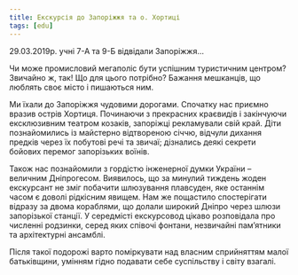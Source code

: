 ```yaml
---
title: Екскурсія до Запоріжжя та о. Хортиці
tags: [edu]
---
```


29.03.2019р. учні 7-А та 9-Б відвідали Запоріжжя…

Чи може промисловий мегаполіс бути успішним туристичним центром? Звичайно ж, так! Що для цього потрібно? Бажання мешканців, що люблять своє місто і пишаються ним.

Ми їхали до Запоріжжя чудовими дорогами. Спочатку нас приємно вразив острів Хортиця. Починаючи з прекрасних краєвидів і закінчуючи ексклюзивним театром козаків, запоріжці рекламували свій край. Діти познайомились із майстерно відтвореною січчю, відчули дихання предків через їх побутові речі та звичаї; дізнались деякі секрети бойових перемог запорізьких воїнів.

Також нас познайомили з гордістю інженерної думки України – величним Дніпрогесом. Виявилось, що за минулий тиждень жоден екскурсант не зміг побачити шлюзування плавсуден, яке останнім часом є доволі рідкісним явищем. Нам же пощастило спостерігати відразу за двома кораблями, що долали широкий Дніпро через шлюзи запорізької станції. У середмісті екскурсовод цікаво розповідала про численні родзинки, серед яких співочі фонтани, незвичайні пам’ятники та архітектурні ансамблі.

Після такої подорожі варто поміркувати над власним сприйняттям малої батьківщини, умінням гідно подавати себе суспільству і світу взагалі.

<slideshow></slideshow>
